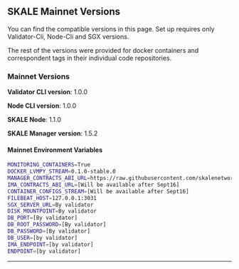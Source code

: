 ## SKALE Mainnet Versions

You can find the compatible versions in this page. Set up requires only Validator-Cli, Node-Cli and SGX versions.

The rest of the versions were provided for docker containers and correspondent tags in their individual code repositories.

### Mainnet Versions

**Validator CLI version**: 1.0.0

**Node CLI version**: 1.0.0

**SKALE Node**: 1.1.0

**SKALE Manager version**: 1.5.2

#### Mainnet Environment Variables

```bash
MONITORING_CONTAINERS=True
DOCKER_LVMPY_STREAM=0.1.0-stable.0
MANAGER_CONTRACTS_ABI_URL=https://raw.githubusercontent.com/skalenetwork/skale-network/master/releases/mainnet/skale-manager/1.5.2/skale-manager-1.5.2-mainnet-abi.json
IMA_CONTRACTS_ABI_URL=[Will be available after Sept16]
CONTAINER_CONFIGS_STREAM=[Will be available after Sept16]
FILEBEAT_HOST=127.0.0.1:3031
SGX_SERVER_URL=By validator
DISK_MOUNTPOINT=By validator
DB_PORT=[By validator]
DB_ROOT_PASSWORD=[By validator]
DB_PASSWORD=[By validator]
DB_USER=[by validator]
IMA_ENDPOINT=[by validator]
ENDPOINT=[by validator]
```
---
